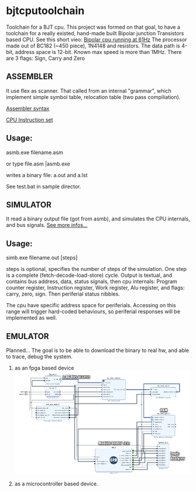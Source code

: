 # bjtcputoolchain
Toolchain for a BJT cpu.
This project was formed on that goal, to have a toolchain for a really existed, hand-made built Bipolar junction Transistors based CPU.
See this short vieo: [Bipolar cpu running at 61Hz](https://www.youtube.com/watch?v=iL6OvX4frJs) 
The processor made out of BC182 (~450 piece), 1N4148 and resistors. The data path is 4-bit, address space is 12-bit. Known max speed is more than 1MHz. There are 3 flags: Sign, Carry and Zero

ASSEMBLER
---------
It use flex as scanner. That called from an internal "grammar", which implement simple symbol table, relocation table (two pass compiliation).

[Assembler syntax](doc/assembler.md)

[CPU Instruction set](doc/instruction_set.md)

Usage:
------
  asmb.exe filename.asm
  
  or type file.asm |asmb.exe
  
  writes a binary file:  a.out and a.lst
  
  See test.bat in sample director.

SIMULATOR
--------
It read a binary output file (got from asmb), and simulates the CPU internals, and bus signals.
[See more infos...](doc/simulator.md)

Usage:
------
  simb.exe filename.out [steps]
  
  steps is optional, specifies the number of steps of the simulation. One step is a complete (fetch-decode-load-store) cycle. Output is textual,
  and contains bus address, data, status signals, then cpu internals: Program counter register, Instruction register, Work register, Alu register,
  and flags: carry, zero, sign. Then periferial status nibbles.
  
  The cpu have specific address space for periferials. Accessing on this range will trigger hard-coded behaviours, so periferial responses will be implemented as well.
 
EMULATOR
--------
Planned...  The goal is to be able to download the binary to real hw, and able to trace, debug the system.
1) as an fpga based device
![fpga model](doc/se1.png?raw=true "emulator")
 
2) as a microcontroller based device.

